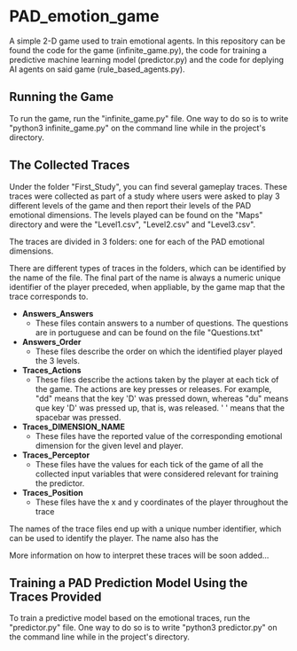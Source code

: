 # PAD_emotion_game
A simple 2-D game used to train emotional agents. In this repository can be found the code for the game (infinite_game.py), the code for training a predictive machine learning model (predictor.py) and the code for deplying AI agents on said game (rule_based_agents.py).

## Running the Game

To run the game, run the "infinite_game.py" file. One way to do so is to write "python3 infinite_game.py" on the command line while in the project's directory.



## The Collected Traces

Under the folder "First_Study", you can find several gameplay traces. These traces were collected as part of a study where users were asked to play 3 different levels of the game and then report their levels of the PAD emotional dimensions. The levels played can be found on the "Maps" directory and were the "Level1.csv", "Level2.csv" and "Level3.csv".

The traces are divided in 3 folders: one for each of the PAD emotional dimensions.

There are different types of traces in the folders, which can be identified by the name of the file. The final part of the name is always a numeric unique identifier of the player preceded, when appliable, by the game map that the trace corresponds to. 

* **Answers_Answers**
  * These files contain answers to a number of questions. The questions are in portuguese and can be found on the file "Questions.txt"
* **Answers_Order**
  * These files describe the order on which the identified player played the 3 levels.
* **Traces_Actions**
  * These files describe the actions taken by the player at each tick of the game. The actions are key presses or releases. For example, "dd" means that the key 'D' was pressed down, whereas "du" means que key 'D' was pressed up, that is, was released. ' ' means that the spacebar was pressed.
* **Traces_DIMENSION_NAME**
  * These files have the reported value of the corresponding emotional dimension for the given level and player.
* **Traces_Perceptor**
  * These files have the values for each tick of the game of all the collected input variables that were considered relevant for training the predictor.
* **Traces_Position**
  * These files have the x and y coordinates of the player throughout the trace 

The names of the trace files end up with a unique number identifier, which can be used to identify the player. The name also has the 



More information on how to interpret these traces will be soon added...

## Training a PAD Prediction Model Using the Traces Provided

To train a predictive model based on the emotional traces, run the "predictor.py" file. One way to do so is to write "python3 predictor.py" on the command line while in the project's directory.


